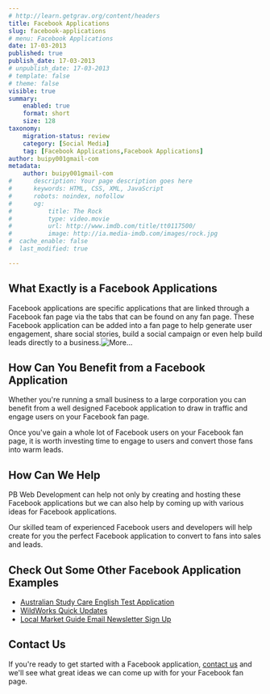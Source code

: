 ```yaml
---
# http://learn.getgrav.org/content/headers
title: Facebook Applications
slug: facebook-applications
# menu: Facebook Applications
date: 17-03-2013
published: true
publish_date: 17-03-2013
# unpublish_date: 17-03-2013
# template: false
# theme: false
visible: true
summary:
    enabled: true
    format: short
    size: 128
taxonomy:
    migration-status: review
    category: [Social Media]
    tag: [Facebook Applications,Facebook Applications]
author: buipy001gmail-com
metadata:
    author: buipy001gmail-com
#      description: Your page description goes here
#      keywords: HTML, CSS, XML, JavaScript
#      robots: noindex, nofollow
#      og:
#          title: The Rock
#          type: video.movie
#          url: http://www.imdb.com/title/tt0117500/
#          image: http://ia.media-imdb.com/images/rock.jpg
#  cache_enable: false
#  last_modified: true

---
```


## What Exactly is a Facebook Applications

Facebook applications are specific applications that are linked through a Facebook fan page via the tabs that can be found on any fan page. These Facebook application can be added into a fan page to help generate user engagement, share social stories, build a social campaign or even help build leads directly to a business.![](http://pbwebdev.com/blog/wp-includes/js/tinymce/plugins/wordpress/img/trans.gif "More...")

## How Can You Benefit from a Facebook Application

Whether you're running a small business to a large corporation you can benefit from a well designed Facebook application to draw in traffic and engage users on your Facebook fan page.

Once you've gain a whole lot of Facebook users on your Facebook fan page, it is worth investing time to engage to users and convert those fans into warm leads.

## How Can We Help

PB Web Development can help not only by creating and hosting these Facebook applications but we can also help by coming up with various ideas for Facebook applications.

Our skilled team of experienced Facebook users and developers will help create for you the perfect Facebook application to convert to fans into sales and leads.

## Check Out Some Other Facebook Application Examples

- [Australian Study Care English Test Application](https://www.facebook.com/pages/Australia-Study-Care/134923523217057?id=134923523217057&sk=app_133765723466409 "English test Facebook application")
- [WildWorks Quick Updates](https://www.facebook.com/pages/WildWorks/245158375530251?id=245158375530251&sk=app_273126806053918 "WildWorks quick updates!")
- [Local Market Guide Email Newsletter Sign Up](https://www.facebook.com/LocalMarketGuide/app_302195676460262 "Local Market Guide Email Newsletter signup")

## Contact Us

If you're ready to get started with a Facebook application, [contact us](index.php?option=com_k2&view=itemlist&layout=category&task=category&id=4&Itemid=118) and we'll see what great ideas we can come up with for your Facebook fan page.